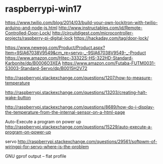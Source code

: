 # raspberrypi-win17

https://www.twilio.com/blog/2014/03/build-your-own-lockitron-with-twilio-arduino-and-node-js.html
http://www.instructables.com/id/Remote-Controlled-Door-Lock/
http://circuitdigest.com/microcontroller-projects/raspberry-pi-digital-lock
https://hackaday.com/tag/door-lock/

https://www.newegg.com/Product/Product.aspx?Item=9SIA67038V9549&cm_re=servo-_-9SIA67038V9549-_-Product
https://www.amazon.com/Hitec-33322S-HS-322HD-Standard-Karbonite/dp/B0006O3XEA
https://www.amazon.com/Futaba-FUTM0031-S3003-Standard-Servo/dp/B0015H2V72



http://raspberrypi.stackexchange.com/questions/1207/how-to-measure-temperature

http://raspberrypi.stackexchange.com/questions/13203/creating-halt-wake-button

http://raspberrypi.stackexchange.com/questions/8689/how-do-i-display-the-temperature-from-the-internal-sensor-on-a-html-page

Auto-Execute a program on power up
http://raspberrypi.stackexchange.com/questions/15229/auto-execute-a-program-on-power-up

servo
http://raspberrypi.stackexchange.com/questions/29561/softpwm-of-wiringpi-for-servo-where-is-the-problem


GNU gprof output – flat profile

